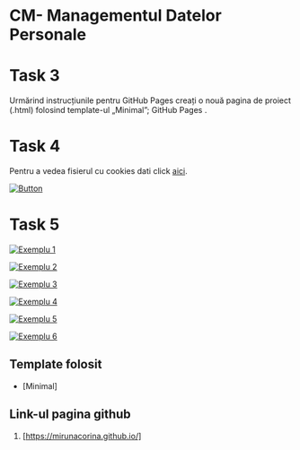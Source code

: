 # CM- Managementul Datelor Personale

# Task 3
Urmărind instrucțiunile pentru GitHub Pages  creați o nouă pagina de proiect (.html) folosind template-ul „Minimal”; GitHub Pages .

# Task 4
Pentru a vedea fisierul cu cookies dati click [aici](task4.html).

[![Button](https://img.shields.io/badge/Open%20HTML%20File-Task%204-blue)](task4.html)

# Task 5

[![Exemplu 1](https://img.shields.io/badge/Mozilla%20Exemplu%201-red)](Ex1.html)

[![Exemplu 2](https://img.shields.io/badge/Mozilla%20Exemplu%202-red)](Ex2.html)

[![Exemplu 3](https://img.shields.io/badge/Mozilla%20Exemplu%203-red)](Ex3.html)

[![Exemplu 4](https://img.shields.io/badge/Mozilla%20Exemplu%204-red)](Ex4.html)

[![Exemplu 5](https://img.shields.io/badge/Mozilla%20Exemplu%205-red)](Ex5.html)

[![Exemplu 6](https://img.shields.io/badge/Mozilla%20Exemplu%206-red)](Ex6.html)

## Template folosit
- [Minimal]

## Link-ul pagina github 

1. [https://mirunacorina.github.io/]


